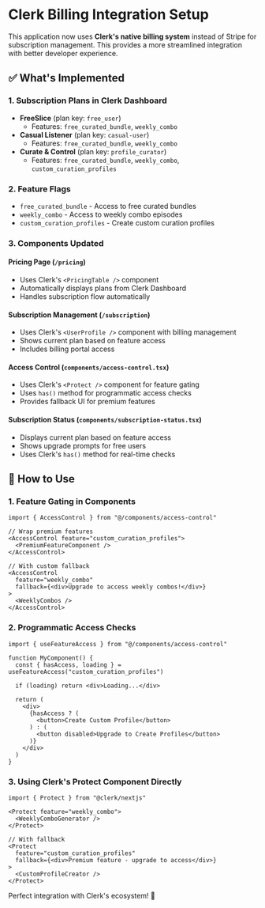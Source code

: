 # Clerk Billing Integration Setup

This application now uses **Clerk's native billing system** instead of Stripe for subscription management. This provides a more streamlined integration with better developer experience.

## ✅ What's Implemented

### 1. **Subscription Plans in Clerk Dashboard**
- **FreeSlice** (plan key: `free_user`)
  - Features: `free_curated_bundle`, `weekly_combo`
- **Casual Listener** (plan key: `casual-user`) 
  - Features: `free_curated_bundle`, `weekly_combo`
- **Curate & Control** (plan key: `profile_curator`)
  - Features: `free_curated_bundle`, `weekly_combo`, `custom_curation_profiles`

### 2. **Feature Flags**
- `free_curated_bundle` - Access to free curated bundles
- `weekly_combo` - Access to weekly combo episodes  
- `custom_curation_profiles` - Create custom curation profiles

### 3. **Components Updated**

#### **Pricing Page** (`/pricing`)
- Uses Clerk's `<PricingTable />` component
- Automatically displays plans from Clerk Dashboard
- Handles subscription flow automatically

#### **Subscription Management** (`/subscription`)
- Uses Clerk's `<UserProfile />` component with billing management
- Shows current plan based on feature access
- Includes billing portal access

#### **Access Control** (`components/access-control.tsx`)
- Uses Clerk's `<Protect />` component for feature gating
- Uses `has()` method for programmatic access checks
- Provides fallback UI for premium features

#### **Subscription Status** (`components/subscription-status.tsx`)
- Displays current plan based on feature access
- Shows upgrade prompts for free users
- Uses Clerk's `has()` method for real-time checks

## 🚀 How to Use

### 1. **Feature Gating in Components**

```tsx
import { AccessControl } from "@/components/access-control"

// Wrap premium features
<AccessControl feature="custom_curation_profiles">
  <PremiumFeatureComponent />
</AccessControl>

// With custom fallback
<AccessControl 
  feature="weekly_combo"
  fallback={<div>Upgrade to access weekly combos!</div>}
>
  <WeeklyCombos />
</AccessControl>
```

### 2. **Programmatic Access Checks**

```tsx
import { useFeatureAccess } from "@/components/access-control"

function MyComponent() {
  const { hasAccess, loading } = useFeatureAccess("custom_curation_profiles")
  
  if (loading) return <div>Loading...</div>
  
  return (
    <div>
      {hasAccess ? (
        <button>Create Custom Profile</button>
      ) : (
        <button disabled>Upgrade to Create Profiles</button>
      )}
    </div>
  )
}
```

### 3. **Using Clerk's Protect Component Directly**

```tsx
import { Protect } from "@clerk/nextjs"

<Protect feature="weekly_combo">
  <WeeklyComboGenerator />
</Protect>

// With fallback
<Protect 
  feature="custom_curation_profiles"
  fallback={<div>Premium feature - upgrade to access</div>}
>
  <CustomProfileCreator />
</Protect>
```

Perfect integration with Clerk's ecosystem! 🚀
